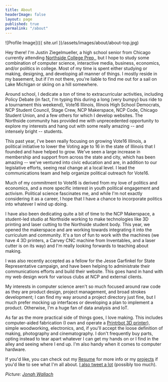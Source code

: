 ```yaml
---
title: About
headerImage: false
layout: page
published: true
permalink: "/about"
---
```


![Profile Image]({{ site.url }}/assets/images/about/about-top.jpg)


Hey there! I'm Justin Ziegelmueller, a high school senior from Chicago currently attending [Northside College Prep,](http://www.northsideprep.org/), but I hope to study some combination of computer science, interactive media, business, economics, and/or politics in college. Most of my time is spent either studying or making, designing, and developing all manner of things. I mostly reside in my basement, but if I'm not there, you're liable to find me out for a sail on Lake Michigan or skiing on a hill somewhere.

Around school, I dedicate a *ton* of time to extracurricular activities, including Policy Debate (in fact, I'm typing this during a long (very bumpy) bus ride to a tournament this weekend), Vote16 Illinois, Illinois High School Democrats, NCP Student Council, Stage Crew, NCP Makerspace, NCP Code, Chicago Student Union, and a few others for which I develop websites. The Northside community has provided me with unprecedented opportunity to explore my interests and hang out with some really amazing -- and intensely bright -- students. 

This past year, I've been really focusing on growing Vote16 Illinois, a political initiative to lower the Voting age to 16 in the state of Illinois that I founded and have helped to grow. We've seen a large increase in membership and support from across the state and city, which has been amazing -- we've ventured into civic education and are, in addition to our legislative efforts, seeing real change at a local level. I lead the communications team and help organize political outreach for Vote16.

Much of my commitment to Vote16 is derived from my love of politics and economics, and a more specific interest in youth political engagement and activism. Political science fascinates me, and while I'm not exactly considering it as a career, I hope that I have a chance to incorporate politics into whatever I wind up doing.

I have also been dedicating quite a bit of time to the NCP Makerspace, a student-led studio at Northside working to make technologies like 3D printing and laser cutting to the Northside student body. This year, we opened the makerspace and are working towards integrating it into the curriculum and community. It's a ton of fun to work with the machines (we have 4 3D printers, a Carvey CNC machine from Inventables, and a laser cutter is on its way) and I'm really looking forwards to teaching about making.

I was also recently accepted as a fellow for the Jesse Garfinkel for State Representative campaign, and have been helping to administrate their communications efforts and build their website. This goes hand in hand with my web design work for various clubs at NCP and external clients.

My interests in computer science aren't so much focused around raw code as they are product design, project management, and broad strokes development; I can find my way around a project directory just fine, but I much prefer mocking up interfaces or developing a plan to implement a product. Otherwise, I'm a huge fan of data analysis and IoT.

As far as the more practical side of things goes, I love making. This includes computer-aided fabrication (I own and operate a [Printrbot 3D printer](https://printrbot.com/shop/assembled-simple-metal-with-heated-bed/)), simple woodworking, electronics, and, if you'll accept the loose definition of making, photography and cinematography. I don't frequently buy parts, opting instead to tear apart whatever I can get my hands on or I find in the alley and seeing where I end up. I'm also handy when it comes to computer hardware.

If you'd like, you can check out my [Resume]({{site.url}}/{{site.resume-url}}) for more info or my [projects]({{site.url}}/projects) if you'd like to see what I'm all about. [I also tweet a lot](https://twitter.com/justinwzig) (possibly too much).

*Picture: [Jonah Wallach](https://twitter.com/jonahofarc2)*
